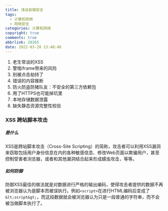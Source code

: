 ```yaml
---
title: 浅谈前端安全
tags:
  - 计算机网络
  - 网络安全
categories: 计算机网络
copyright: true
comments: true
abbrlink: 28265
date: 2022-03-28 13:48:46
---
```


1. 老生常谈的XSS
2. 警惕iframe带来的风险
3. 别被点击劫持了
4. 错误的内容推断
5. 防火防盗防猪队友：不安全的第三方依赖包
6. 用了HTTPS也可能掉坑里
7. 本地存储数据泄露
8. 缺失静态资源完整性校验

### XSS 跨站脚本攻击

##### 是什么
XSS是跨站脚本攻击（Cross-Site Scripting）的简称，攻击者可以利用XSS漏洞来窃取包括用户身份信息在内的各种敏感信息、修改Web页面以欺骗用户，甚至控制受害者浏览器，或者和其他漏洞结合起来形成蠕虫攻击，等等。

##### 如何防御
防御XSS最佳的做法就是对数据进行严格的输出编码，使得攻击者提供的数据不再被浏览器认为是脚本而被误执行。例如```<script>```在进行HTML编码后变成了```&lt;script&gt;```，而这段数据就会被浏览器认为只是一段普通的字符串，而不会被当做脚本执行了。




